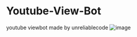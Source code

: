 # Youtube-View-Bot
youtube viewbot made by unreliablecode
![image](https://github.com/user-attachments/assets/2eff4e24-4423-4bb8-b387-3b1a55cecc51)
